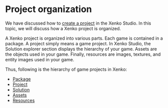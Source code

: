# Project organization

We have discussed how to [create a project](http://doc.xenko.com/latest/manual/getting-started/howto-create-and-setup-new-game.html) in the Xenko Studio. In this topic, we will discuss how a Xenko project is organized.

A Xenko project is organized into various parts. Each game is contained in a package. A project simply means a game project. In Xenko Studio, the Solution explorer section displays the hierarchy of your game. Assets are the objects used in your game. Finally, resources are images, textures, and entity images used in your game.

Thus, following is the hierarchy of game projects in Xenko:

* [Package](/manual/engine/package.md) 
* [Project](/manual/engine/project.md)
* [Solution](/manual/engine/solution.md)
* [Assets](/manual/engine/assets.md)
* [Resources](/manual/engine/resources.md)

